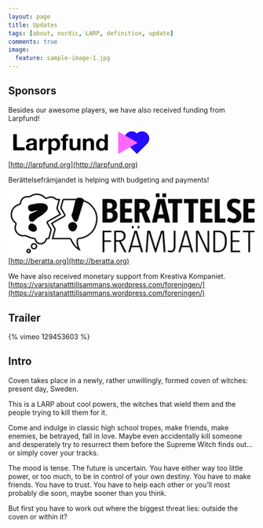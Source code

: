 ```yaml
---
layout: page
title: Updates
tags: [about, nordic, LARP, definition, update]
comments: true
image:
  feature: sample-image-1.jpg
---
```

## Sponsors
Besides our awesome players, we have also received funding from Larpfund!

![Larpfund](/images/larpfundlogo.png)  
[http://larpfund.org](http://larpfund.org)

Berättelsefrämjandet is helping with budgeting and payments!

![Berättelsefrämjandet](/images/bf_logo_1rad.png)  
[http://beratta.org](http://beratta.org)

We have also received monetary support from Kreativa Kompaniet.  
[https://varsistanatttillsammans.wordpress.com/foreningen/](https://varsistanatttillsammans.wordpress.com/foreningen/)

## Trailer

{% vimeo 129453603 %}

## Intro

Coven takes place in a newly, rather unwillingly, formed coven of witches: present day, Sweden. 

This is a LARP about cool powers, the witches that wield them and the people trying to kill them for it.

Come and indulge in classic high school tropes, make friends, make enemies, be betrayed, fall in love. Maybe even accidentally kill someone and desperately try to resurrect them before the Supreme Witch finds out... or simply cover your tracks.

The mood is tense. The future is uncertain. You have either way too little power, or too much, to be in control of your own destiny. You have to make friends. You have to trust. You have to help each other or you’ll most probably die soon, maybe sooner than you think.

But first you have to work out where the biggest threat lies: outside the coven or within it?
